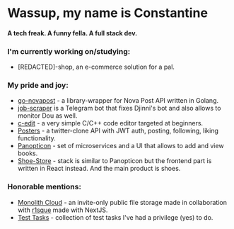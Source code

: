 # Wassup, my name is Constantine

#### A tech freak. A funny fella. A full stack dev.

### I'm currently working on/studying:
- [REDACTED]-shop, an e-commerce solution for a pal.

### My pride and joy:
- [go-novapost](https://pkg.go.dev/github.com/sirkostya009/go-novapost) - a library-wrapper for Nova Post API written in Golang.
- [job-scraper](https://github.com/sirkostya009/job-scraper-bot) is a Telegram bot that fixes Djinni's bot and also allows to monitor Dou as well.
- [c-edit](https://github.com/sirkostya009/c-edit) - a very simple C/C++ code editor targeted at beginners.
- [Posters](https://github.com/sirkostya009/spring-project) - a twitter-clone API with JWT auth, posting, following, liking functionality.
- [Panopticon](https://github.com/sirkostya009/the-panopticon) - set of microservices and a UI that allows to add and view books.
- [Shoe-Store](https://github.com/sirkostya009/shoe-store) - stack is similar to Panopticon but the frontend part is written in React instead. And the main product is shoes.

### Honorable mentions:
- [Monolith Cloud](https://github.com/r1sque/monolith-cloud) - an invite-only public file storage made in collaboration with [r1sque](https://github.com/r1sque) made with NextJS.
- [Test Tasks](https://github.com/sirkostya009/test-tasks) - collection of test tasks I've had a privilege (yes) to do.
